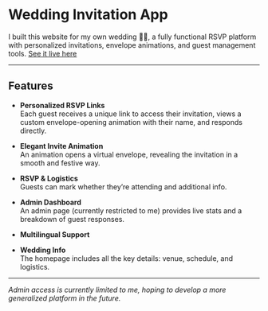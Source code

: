 # Wedding Invitation App

I built this website for my own wedding 💍💍, a fully functional RSVP platform with personalized invitations, envelope animations, and guest management tools.
[See it live here](https://wedding-app-jet.vercel.app/)

---

## Features

- **Personalized RSVP Links**  
  Each guest receives a unique link to access their invitation, views a custom envelope-opening animation with their name, and responds directly.

- **Elegant Invite Animation**  
  An animation opens a virtual envelope, revealing the invitation in a smooth and festive way.

- **RSVP & Logistics**  
  Guests can mark whether they’re attending and additional info.

- **Admin Dashboard**  
  An admin page (currently restricted to me) provides live stats and a breakdown of guest responses.

- **Multilingual Support**  

- **Wedding Info**  
  The homepage includes all the key details: venue, schedule, and logistics.

---

*Admin access is currently limited to me, hoping to develop a more generalized platform in the future.*
